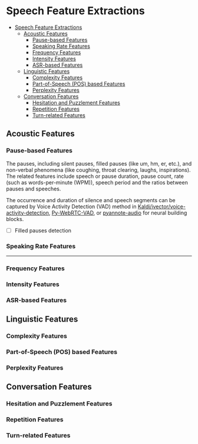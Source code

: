 # Speech Feature Extractions

- [Speech Feature Extractions](#speech-feature-extractions)
  - [Acoustic Features](#acoustic-features)
    - [Pause-based Features](#pause-based-features)
    - [Speaking Rate Features](#speaking-rate-features)
    - [Frequency Features](#frequency-features)
    - [Intensity Features](#intensity-features)
    - [ASR-based Features](#asr-based-features)
  - [Linguistic Features](#linguistic-features)
    - [Complexity Features](#complexity-features)
    - [Part-of-Speech (POS) based Features](#part-of-speech-pos-based-features)
    - [Perplexity Features](#perplexity-features)
  - [Conversation Features](#conversation-features)
    - [Hesitation and Puzzlement Features](#hesitation-and-puzzlement-features)
    - [Repetition Features](#repetition-features)
    - [Turn-related Features](#turn-related-features)

## Acoustic Features

### Pause-based Features

The pauses, including silent pauses, filled pauses (like um, hm, er, etc.), and non-verbal phenomena (like coughing, throat clearing, laughs, inspirations).
The related features include speech or pause duration, pause count, rate (such as words-per-minute (WPM)), speech period and the ratios between pauses and speeches.

The occurrence and duration of silence and speech segments can be captured by Voice Activity Detection (VAD) method in [Kaldi/ivector/voice-activity-detection](https://github.com/kaldi-asr/kaldi/blob/8ce3a95761e0eb97d95d3db2fcb6b2bfb7ffec5b/src/ivector/voice-activity-detection.cc), [Py-WebRTC-VAD](https://github.com/wiseman/py-webrtcvad), or [pyannote-audio](https://github.com/pyannote/pyannote-audio) for neural building blocks.

- [ ] Filled pauses detection

### Speaking Rate Features
****
### Frequency Features

### Intensity Features

### ASR-based Features

## Linguistic Features

### Complexity Features

### Part-of-Speech (POS) based Features

### Perplexity Features

## Conversation Features

### Hesitation and Puzzlement Features

### Repetition Features

### Turn-related Features
